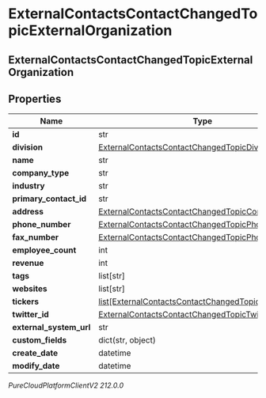 # ExternalContactsContactChangedTopicExternalOrganization

## ExternalContactsContactChangedTopicExternalOrganization

## Properties

|Name | Type | Description | Notes|
|------------ | ------------- | ------------- | -------------|
| **id** | str |  | [optional] |
| **division** | [ExternalContactsContactChangedTopicDivision](ExternalContactsContactChangedTopicDivision) |  | [optional] |
| **name** | str |  | [optional] |
| **company_type** | str |  | [optional] |
| **industry** | str |  | [optional] |
| **primary_contact_id** | str |  | [optional] |
| **address** | [ExternalContactsContactChangedTopicContactAddress](ExternalContactsContactChangedTopicContactAddress) |  | [optional] |
| **phone_number** | [ExternalContactsContactChangedTopicPhoneNumber](ExternalContactsContactChangedTopicPhoneNumber) |  | [optional] |
| **fax_number** | [ExternalContactsContactChangedTopicPhoneNumber](ExternalContactsContactChangedTopicPhoneNumber) |  | [optional] |
| **employee_count** | int |  | [optional] |
| **revenue** | int |  | [optional] |
| **tags** | list[str] |  | [optional] |
| **websites** | list[str] |  | [optional] |
| **tickers** | [list[ExternalContactsContactChangedTopicTicker]](ExternalContactsContactChangedTopicTicker) |  | [optional] |
| **twitter_id** | [ExternalContactsContactChangedTopicTwitterId](ExternalContactsContactChangedTopicTwitterId) |  | [optional] |
| **external_system_url** | str |  | [optional] |
| **custom_fields** | dict(str, object) |  | [optional] |
| **create_date** | datetime |  | [optional] |
| **modify_date** | datetime |  | [optional] |



_PureCloudPlatformClientV2 212.0.0_
